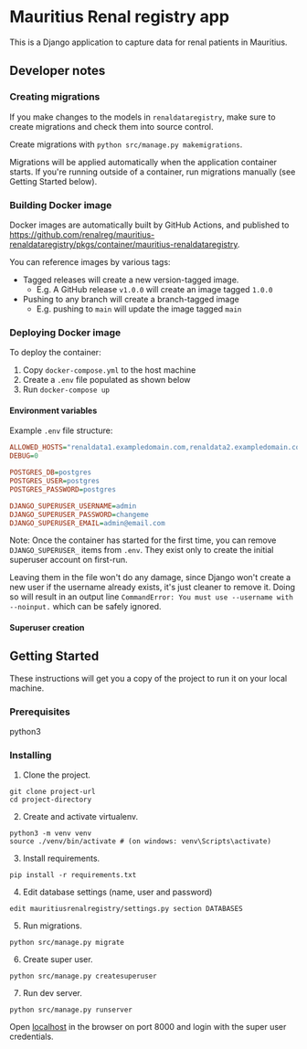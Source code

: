 # Mauritius Renal registry app

This is a Django application to capture data for renal patients in Mauritius.


## Developer notes

### Creating migrations

If you make changes to the models in `renaldataregistry`, make sure to create migrations and check them into source control.

Create migrations with `python src/manage.py makemigrations`.

Migrations will be applied automatically when the application container starts. If you're running outside of a container, run migrations manually (see Getting Started below).

### Building Docker image

Docker images are automatically built by GitHub Actions, and published to https://github.com/renalreg/mauritius-renaldataregistry/pkgs/container/mauritius-renaldataregistry.

You can reference images by various tags:

- Tagged releases will create a new version-tagged image.
  - E.g. A GitHub release `v1.0.0` will create an image tagged `1.0.0`
- Pushing to any branch will create a branch-tagged image
  - E.g. pushing to `main` will update the image tagged `main`

### Deploying Docker image

To deploy the container:

1. Copy `docker-compose.yml` to the host machine
2. Create a `.env` file populated as shown below
3. Run `docker-compose up`

#### Environment variables

Example `.env` file structure:

```ini
ALLOWED_HOSTS="renaldata1.exampledomain.com,renaldata2.exampledomain.com"
DEBUG=0

POSTGRES_DB=postgres
POSTGRES_USER=postgres
POSTGRES_PASSWORD=postgres

DJANGO_SUPERUSER_USERNAME=admin
DJANGO_SUPERUSER_PASSWORD=changeme
DJANGO_SUPERUSER_EMAIL=admin@email.com

```

Note: Once the container has started for the first time, you can remove `DJANGO_SUPERUSER_` items from `.env`. They exist only to create the initial superuser account on first-run.

Leaving them in the file won't do any damage, since Django won't create a new user if the username already exists, it's just cleaner to remove it. Doing so will result in an output line `CommandError: You must use --username with --noinput.` which can be safely ignored.

#### Superuser creation

## Getting Started

These instructions will get you a copy of the project to run it on your local machine.

### Prerequisites

python3

### Installing

1. Clone the project.

```
git clone project-url
cd project-directory
```

2. Create and activate virtualenv.

```
python3 -m venv venv
source ./venv/bin/activate # (on windows: venv\Scripts\activate)
```

3. Install requirements.

```
pip install -r requirements.txt
```

4. Edit database settings (name, user and password)

```
edit mauritiusrenalregistry/settings.py section DATABASES
```

5. Run migrations.

```
python src/manage.py migrate
```

6. Create super user.

```
python src/manage.py createsuperuser
```

7. Run dev server.

```
python src/manage.py runserver
```

Open [localhost](http://localhost:8000) in the browser on port 8000 and login with the super user credentials.

